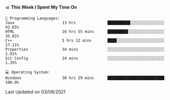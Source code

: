 
<!--START_SECTION:waka-->
📊 **This Week I Spent My Time On** 

```text
💬 Programming Languages: 
Java                     13 hrs              ██████████░░░░░░░░░░░░░░░   42.65% 
HTML                     10 hrs 55 mins      █████████░░░░░░░░░░░░░░░░   35.81% 
C++                      5 hrs 12 mins       ████░░░░░░░░░░░░░░░░░░░░░   17.11% 
Properties               34 mins             ░░░░░░░░░░░░░░░░░░░░░░░░░   1.91% 
Git Config               24 mins             ░░░░░░░░░░░░░░░░░░░░░░░░░   1.35%

💻 Operating System: 
Windows                  30 hrs 29 mins      █████████████████████████   100.0%

```


 Last Updated on 03/08/2021
<!--END_SECTION:waka-->

